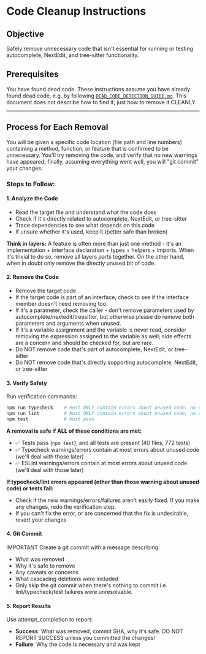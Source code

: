# Code Cleanup Instructions

## Objective

Safely remove unnecessary code that isn't essential for running or testing autocomplete, NextEdit, and tree-sitter functionality.

## Prerequisites

You have found dead code. These instructions assume you have already found dead code, e.g. by following [`DEAD_CODE_DETECTION_GUIDE.md`](DEAD_CODE_DETECTION_GUIDE.md). This document does not describe how to find it; just how to remove it CLEANLY.

---

## Process for Each Removal

You will be given a specific code location (file path and line numbers) containing a method, function, or feature that is confirmed to be unnecessary. You'll try removing the code, and verify that no new warnings have appeared; finally, assuming everything went well, you will "git commit" your changes.

### Steps to Follow:

#### 1. Analyze the Code

- Read the target file and understand what the code does
- Check if it's directly related to autocomplete, NextEdit, or tree-sitter
- Trace dependencies to see what depends on this code
- If unsure whether it's used, keep it (better safe than broken)

**Think in layers:** A feature is often more than just one method - it's an implementation + interface declaration + types + helpers + imports. When it's trivial to do so, remove all layers parts together. On the other hand, when in doubt only remove the directly unused bit of code.

#### 2. Remove the Code

- Remove the target code
- If the target code is part of an interface, check to see if the interface member doesn't need removing too.
- If it's a parameter, check the caller - don't remove parameters used by autocomplete/nextedit/treesitter, but otherwise please do remove both parameters and arguments when unused.
- If it's a variable assignment and the variable is never read, consider removing the expression assigned to the variable as well; side effects are a concern and should be checked for, but are rare.
- Do NOT remove code that's part of autocomplete, NextEdit, or tree-sitter
- Do NOT remove code that's directly supporting autocomplete, NextEdit, or tree-sitter

#### 3. Verify Safety

Run verification commands:

```bash
npm run typecheck    # Must ONLY contain errors about unused code; no other errors
npm run lint         # Must ONLY contain errors about unused code; no other errors
npm test             # Must pass
```

**A removal is safe if ALL of these conditions are met:**

- ✅ Tests pass (`npm test`), and all tests are present (40 files, 772 tests)
- ✅ Typecheck warnings/errors contain at most errors about unused code (we'll deal with those later)
- ✅ ESLint warnings/errors contain at most errors about unused code (we'll deal with those later)

**If typecheck/lint errors appeared (other than those warning about unused code) or tests fail:**

- Check if the new warnings/errors/failures aren't easily fixed. If you make any changes, redo the verification step.
- If you can't fix the error, or are concerned that the fix is undesirable, revert your changes

#### 4. Git Commit

IMPORTANT Create a git commit with a message describing:

- What was removed
- Why it's safe to remove
- Any caveats or concerns
- What cascading deletions were included
- Only skip the git commit when there's nothing to commit i.e. lint/typecheck/test failures were unresolvable.

#### 5. Report Results

Use attempt_completion to report:

- **Success**: What was removed, commit SHA, why it's safe. DO NOT REPORT SUCCESS unless you committed the changes!
- **Failure**: Why the code is necessary and was kept

